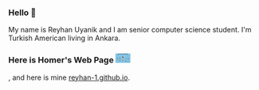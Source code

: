 ### Hello 👋
My name is Reyhan Uyanik and I am senior computer science student. I'm Turkish American living in Ankara. 

### Here is Homer's Web Page <img src="https://raw.githubusercontent.com/reyhan-1/reyhan-1/master/homer.gif" width="30px">
, and here is mine  [reyhan-1.github.io](http://reyhan-1.github.io/).



<!--
**reyhan-1/reyhan-1** is a ✨ _special_ ✨ repository because its `README.md` (this file) appears on your GitHub profile.

Here are some ideas to get you started:

- 🔭 I’m currently working on ...
- 🌱 I’m currently learning ...
- 👯 I’m looking to collaborate on ...
- 🤔 I’m looking for help with ...
- 💬 Ask me about ...
- 📫 How to reach me: ...
- 😄 Pronouns: ...
- ⚡ Fun fact: ...
-->
